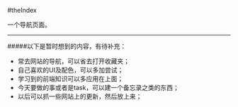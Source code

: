 #theIndex

一个导航页面。
- - -
#####以下是暂时想到的内容，有待补充：
- 常去网站的导航，可以省去打开收藏夹；
- 自己喜欢的UI及配色，可以多加尝试；
- 学习到的前端知识可以多应用在上面；
- 今天要做的事或者是task，可以建一个备忘录之类的东西；
- 以后可以抓一些网站上的更新，然后放上来；
